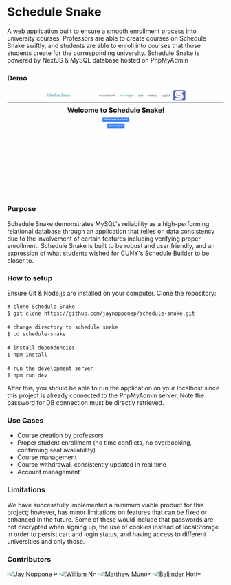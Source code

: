 # Schedule Snake
A web application built to ensure a smooth enrollment process into university courses. 
Professors are able to create courses on Schedule Snake swiftly, and students are able to
enroll into courses that those students create for the corresponding university. 
Schedule Snake is powered by NextJS & MySQL database hosted on PhpMyAdmin</br>

### Demo

![schedule_snake.gif](public%2Fschedule_snake.gif)

### Purpose 

Schedule Snake demonstrates MySQL's reliability as a high-performing relational database through an
application that relies on data consistency due to the involvement of certain features including verifying proper enrollment.
Schedule Snake is built to be robust and user friendly, and an expression of what students wished 
for CUNY's Schedule Builder to be closer to.

### How to setup 

Ensure Git & Node.js are installed on your computer. Clone the repository:
```
# clone Schedule Snake
$ git clone https://github.com/jaynopponep/schedule-snake.git

# change directory to schedule snake
$ cd schedule-snake

# install dependencies
$ npm install

# run the development server
$ npm run dev
```
After this, you should be able to run the application on your localhost since this project
is already connected to the PhpMyAdmin server. Note the password for DB connection must be directly retrieved.

### Use Cases

- Course creation by professors 
- Proper student enrollment (no time conflicts, no overbooking, confirming seat availability)
- Course management
- Course withdrawal, consistently updated in real time
- Account management

### Limitations

We have successfully implemented a minimum viable product for this project; however, 
has minor limitations on features that can be fixed or enhanced in the future. Some of these would
include that passwords are not decrypted when signing up, the use of cookies instead of localStorage
in order to persist cart and login status, and having access to different universities and only those.

### Contributors
<a href="https://github.com/jaynopponep">
  <img src="https://github.com/jaynopponep.png?size=100" width="100" height="100" style="border-radius: 50%;" alt="Jay Noppone P" />
</a>
<a href="https://github.com/willofcode">
  <img src="https://github.com/willofcode.png?size=100" width="100" height="100" style="border-radius: 50%;" alt="William Ng" />
</a>
<a href="https://github.com/MattMunoz">
  <img src="https://github.com/MattMunoz.png?size=100" width="100" height="100" style="border-radius: 50%;" alt="Matthew Munoz" />
</a>
<a href="https://github.com/BaljinderHothi">
  <img src="https://github.com/BaljinderHothi.png?size=100" width="100" height="100" style="border-radius: 50%;" alt="Baljinder Hothi" />
</a>